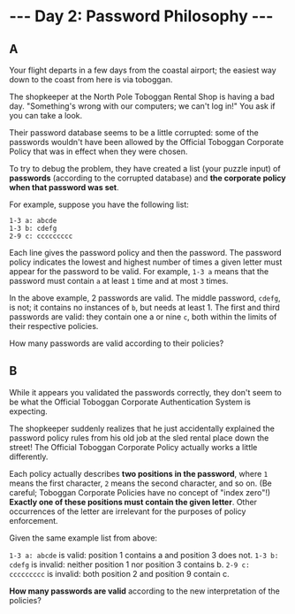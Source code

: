 # --- Day 2: Password Philosophy ---

## A

Your flight departs in a few days from the coastal airport; the easiest way down to the coast from here is via toboggan.

The shopkeeper at the North Pole Toboggan Rental Shop is having a bad day. "Something's wrong with our computers; we can't log in!" You ask if you can take a look.

Their password database seems to be a little corrupted: some of the passwords wouldn't have been allowed by the Official Toboggan Corporate Policy that was in effect when they were chosen.

To try to debug the problem, they have created a list (your puzzle input) of **passwords** (according to the corrupted database) and **the corporate policy when that password was set**.

For example, suppose you have the following list:

```
1-3 a: abcde
1-3 b: cdefg
2-9 c: ccccccccc
```

Each line gives the password policy and then the password. The password policy indicates the lowest and highest number of times a given letter must appear for the password to be valid. For example, `1-3 a` means that the password must contain `a` at least `1` time and at most `3` times.

In the above example, 2 passwords are valid. The middle password, `cdefg`, is not; it contains no instances of `b`, but needs at least 1. The first and third passwords are valid: they contain one a or nine `c`, both within the limits of their respective policies.

How many passwords are valid according to their policies?

## B

While it appears you validated the passwords correctly, they don't seem to be what the Official Toboggan Corporate Authentication System is expecting.

The shopkeeper suddenly realizes that he just accidentally explained the password policy rules from his old job at the sled rental place down the street! The Official Toboggan Corporate Policy actually works a little differently.

Each policy actually describes **two positions in the password**, where `1` means the first character, `2` means the second character, and so on. (Be careful; Toboggan Corporate Policies have no concept of "index zero"!) **Exactly one of these positions must contain the given letter**. Other occurrences of the letter are irrelevant for the purposes of policy enforcement.

Given the same example list from above:

`1-3 a: abcde` is valid: position 1 contains a and position 3 does not.
`1-3 b: cdefg` is invalid: neither position 1 nor position 3 contains b.
`2-9 c: ccccccccc` is invalid: both position 2 and position 9 contain c.

**How many passwords are valid** according to the new interpretation of the policies?
